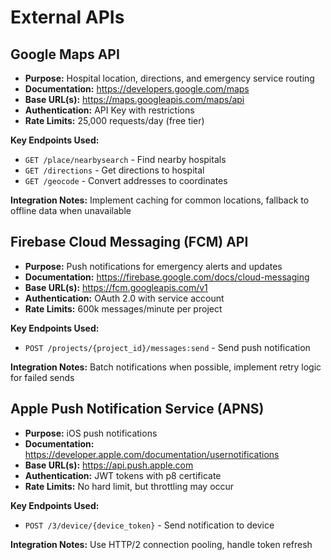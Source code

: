 # External APIs

## Google Maps API

- **Purpose:** Hospital location, directions, and emergency service routing
- **Documentation:** https://developers.google.com/maps
- **Base URL(s):** https://maps.googleapis.com/maps/api
- **Authentication:** API Key with restrictions
- **Rate Limits:** 25,000 requests/day (free tier)

**Key Endpoints Used:**
- `GET /place/nearbysearch` - Find nearby hospitals
- `GET /directions` - Get directions to hospital
- `GET /geocode` - Convert addresses to coordinates

**Integration Notes:** Implement caching for common locations, fallback to offline data when unavailable

## Firebase Cloud Messaging (FCM) API

- **Purpose:** Push notifications for emergency alerts and updates
- **Documentation:** https://firebase.google.com/docs/cloud-messaging
- **Base URL(s):** https://fcm.googleapis.com/v1
- **Authentication:** OAuth 2.0 with service account
- **Rate Limits:** 600k messages/minute per project

**Key Endpoints Used:**
- `POST /projects/{project_id}/messages:send` - Send push notification

**Integration Notes:** Batch notifications when possible, implement retry logic for failed sends

## Apple Push Notification Service (APNS)

- **Purpose:** iOS push notifications
- **Documentation:** https://developer.apple.com/documentation/usernotifications
- **Base URL(s):** https://api.push.apple.com
- **Authentication:** JWT tokens with p8 certificate
- **Rate Limits:** No hard limit, but throttling may occur

**Key Endpoints Used:**
- `POST /3/device/{device_token}` - Send notification to device

**Integration Notes:** Use HTTP/2 connection pooling, handle token refresh
